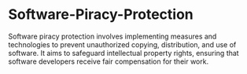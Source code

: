 # Software-Piracy-Protection
Software piracy protection involves implementing measures and technologies to prevent unauthorized copying, distribution, and use of software. It aims to safeguard intellectual property rights, ensuring that software developers receive fair compensation for their work.
